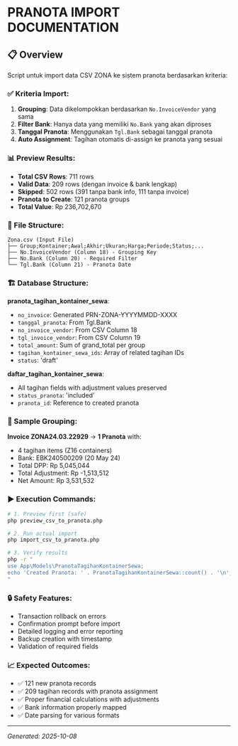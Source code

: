 # PRANOTA IMPORT DOCUMENTATION

## 📋 Overview

Script untuk import data CSV ZONA ke sistem pranota berdasarkan kriteria:

### ✅ Kriteria Import:

1. **Grouping**: Data dikelompokkan berdasarkan `No.InvoiceVendor` yang sama
2. **Filter Bank**: Hanya data yang memiliki `No.Bank` yang akan diproses
3. **Tanggal Pranota**: Menggunakan `Tgl.Bank` sebagai tanggal pranota
4. **Auto Assignment**: Tagihan otomatis di-assign ke pranota yang sesuai

### 📊 Preview Results:

-   **Total CSV Rows**: 711 rows
-   **Valid Data**: 209 rows (dengan invoice & bank lengkap)
-   **Skipped**: 502 rows (391 tanpa bank info, 111 tanpa invoice)
-   **Pranota to Create**: 121 pranota groups
-   **Total Value**: Rp 236,702,670

### 📁 File Structure:

```
Zona.csv (Input File)
├── Group;Kontainer;Awal;Akhir;Ukuran;Harga;Periode;Status;...
├── No.InvoiceVendor (Column 18) - Grouping Key
├── No.Bank (Column 20) - Required Filter
└── Tgl.Bank (Column 21) - Pranota Date
```

### 🏗️ Database Structure:

**pranota_tagihan_kontainer_sewa**:

-   `no_invoice`: Generated PRN-ZONA-YYYYMMDD-XXXX
-   `tanggal_pranota`: From Tgl.Bank
-   `no_invoice_vendor`: From CSV Column 18
-   `tgl_invoice_vendor`: From CSV Column 19
-   `total_amount`: Sum of grand_total per group
-   `tagihan_kontainer_sewa_ids`: Array of related tagihan IDs
-   `status`: 'draft'

**daftar_tagihan_kontainer_sewa**:

-   All tagihan fields with adjustment values preserved
-   `status_pranota`: 'included'
-   `pranota_id`: Reference to created pranota

### 🎯 Sample Grouping:

**Invoice ZONA24.03.22929** → **1 Pranota** with:

-   4 tagihan items (Z16 containers)
-   Bank: EBK240500209 (20 May 24)
-   Total DPP: Rp 5,045,044
-   Total Adjustment: Rp -1,513,512
-   Net Amount: Rp 3,531,532

### ▶️ Execution Commands:

```bash
# 1. Preview first (safe)
php preview_csv_to_pranota.php

# 2. Run actual import
php import_csv_to_pranota.php

# 3. Verify results
php -r "
use App\Models\PranotaTagihanKontainerSewa;
echo 'Created Pranota: ' . PranotaTagihanKontainerSewa::count() . '\n';
"
```

### 🔒 Safety Features:

-   Transaction rollback on errors
-   Confirmation prompt before import
-   Detailed logging and error reporting
-   Backup creation with timestamp
-   Validation of required fields

### 📈 Expected Outcomes:

-   ✅ 121 new pranota records
-   ✅ 209 tagihan records with pranota assignment
-   ✅ Proper financial calculations with adjustments
-   ✅ Bank information properly mapped
-   ✅ Date parsing for various formats

---

_Generated: 2025-10-08_
